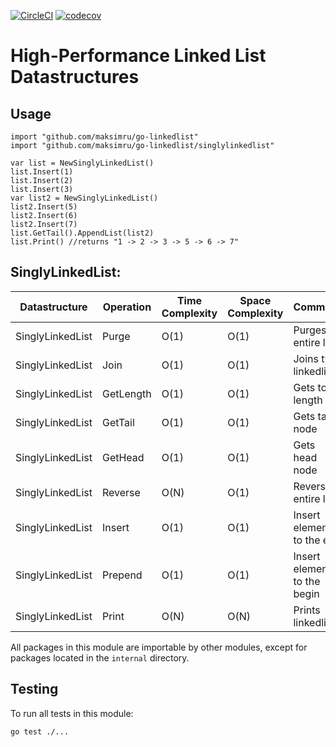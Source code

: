 [![CircleCI](https://circleci.com/gh/maksimru/go-linkedlist.svg?style=svg&circle-token=1ff20ea621c63005a3dab9250eb68790c1b5049f)](https://circleci.com/gh/maksimru/go-linkedlist)
[![codecov](https://codecov.io/gh/maksimru/go-linkedlist/branch/main/graph/badge.svg?token=9R19KZFQ09)](https://codecov.io/gh/maksimru/go-linkedlist/)

# High-Performance Linked List Datastructures

## Usage

```
import "github.com/maksimru/go-linkedlist"
import "github.com/maksimru/go-linkedlist/singlylinkedlist"

var list = NewSinglyLinkedList()
list.Insert(1)
list.Insert(2)
list.Insert(3)
var list2 = NewSinglyLinkedList()
list2.Insert(5)
list2.Insert(6)
list2.Insert(7)
list.GetTail().AppendList(list2)
list.Print() //returns "1 -> 2 -> 3 -> 5 -> 6 -> 7"
```

## SinglyLinkedList:

|  Datastructure  | Operation | Time Complexity  | Space Complexity   | Comment |
| ------------ | ------------ | ------------ | ------------ | ------------ |
| SinglyLinkedList  | Purge  | O(1)  |  O(1)  | Purges entire list |
| SinglyLinkedList  | Join  | O(1)  |  O(1) | Joins two linkedlists |
| SinglyLinkedList  | GetLength  | O(1)  | O(1)  | Gets total length |
| SinglyLinkedList  | GetTail  | O(1)  | O(1)  | Gets tail node |
| SinglyLinkedList  | GetHead  | O(1)  | O(1)  | Gets head node |
| SinglyLinkedList  | Reverse | O(N)  |  O(1)  | Reverses entire list |
| SinglyLinkedList  | Insert | O(1)  | O(1)  | Insert element to the end |
| SinglyLinkedList  | Prepend | O(1)  | O(1)  | Insert element to the begin |
| SinglyLinkedList  | Print |  O(N)  | O(N)  | Prints linkedlist |

All packages in this module are importable by other modules, except for packages
located in the `internal` directory.

## Testing

To run all tests in this module:

```
go test ./...
```

